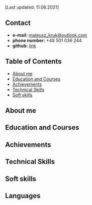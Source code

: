 [Last updated: 11.06.2021]

## Contact

- **e-mail:** mateusz_kruk@outlook.com
- **phone number:** +48 501 036 244
- **github:** [link](https://github.com/In1th)

## Table of Contents

- [About me](https://github.com/In1th/#About-me)
- [Education and Courses](https://github.com/In1th/#Education-and-Courses)
- [Achievements](https://github.com/In1th/#Achievements)
- [Technical Skills](https://github.com/In1th/#Technical-skills)
- [Soft skills](https://github.com/In1th/#Soft-skills)

## About me

## Education and Courses

## Achievements

## Technical Skills

## Soft skills

## Languages